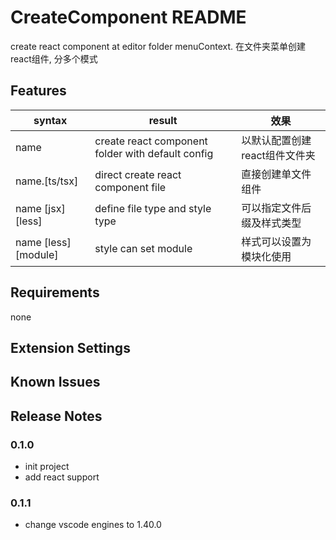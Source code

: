 # CreateComponent README

create react component at editor folder menuContext.
在文件夹菜单创建react组件, 分多个模式

## Features

| syntax | result | 效果 |
|--|--|--|
| name | create react component folder with default config | 以默认配置创建react组件文件夹 |
| name.[ts/tsx] | direct create react component file | 直接创建单文件组件 |
| name [jsx] [less] | define file type and style type | 可以指定文件后缀及样式类型 |
| name [less] [module] | style can set module | 样式可以设置为模块化使用 |

## Requirements

none

## Extension Settings

## Known Issues

## Release Notes

### 0.1.0

- init project
- add react support

### 0.1.1

- change vscode engines to 1.40.0